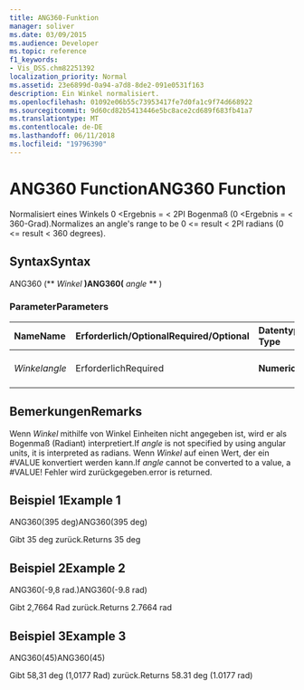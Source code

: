 ```yaml
---
title: ANG360-Funktion
manager: soliver
ms.date: 03/09/2015
ms.audience: Developer
ms.topic: reference
f1_keywords:
- Vis_DSS.chm82251392
localization_priority: Normal
ms.assetid: 23e6899d-0a94-a7d8-8de2-091e0531f163
description: Ein Winkel normalisiert.
ms.openlocfilehash: 01092e06b55c73953417fe7d0fa1c9f74d668922
ms.sourcegitcommit: 9d60cd82b5413446e5bc8ace2cd689f683fb41a7
ms.translationtype: MT
ms.contentlocale: de-DE
ms.lasthandoff: 06/11/2018
ms.locfileid: "19796390"
---
```

# <a name="ang360-function"></a><span data-ttu-id="956e8-103">ANG360 Function</span><span class="sxs-lookup"><span data-stu-id="956e8-103">ANG360 Function</span></span>

<span data-ttu-id="956e8-104">Normalisiert eines Winkels 0 \<Ergebnis = \< 2PI Bogenmaß (0 \<Ergebnis = \< 360-Grad).</span><span class="sxs-lookup"><span data-stu-id="956e8-104">Normalizes an angle's range to be 0 \<= result \< 2PI radians (0 \<= result \< 360 degrees).</span></span>
  
## <a name="syntax"></a><span data-ttu-id="956e8-105">Syntax</span><span class="sxs-lookup"><span data-stu-id="956e8-105">Syntax</span></span>

<span data-ttu-id="956e8-106">ANG360 (** *Winkel* **)</span><span class="sxs-lookup"><span data-stu-id="956e8-106">ANG360(** *angle* ** )</span></span> 
  
### <a name="parameters"></a><span data-ttu-id="956e8-107">Parameter</span><span class="sxs-lookup"><span data-stu-id="956e8-107">Parameters</span></span>

|<span data-ttu-id="956e8-108">**Name**</span><span class="sxs-lookup"><span data-stu-id="956e8-108">**Name**</span></span>|<span data-ttu-id="956e8-109">**Erforderlich/Optional**</span><span class="sxs-lookup"><span data-stu-id="956e8-109">**Required/Optional**</span></span>|<span data-ttu-id="956e8-110">**Datentyp**</span><span class="sxs-lookup"><span data-stu-id="956e8-110">**Data Type**</span></span>|<span data-ttu-id="956e8-111">**Beschreibung**</span><span class="sxs-lookup"><span data-stu-id="956e8-111">**Description**</span></span>|
|:-----|:-----|:-----|:-----|
| <span data-ttu-id="956e8-112">_Winkel_</span><span class="sxs-lookup"><span data-stu-id="956e8-112">_angle_</span></span> <br/> |<span data-ttu-id="956e8-113">Erforderlich</span><span class="sxs-lookup"><span data-stu-id="956e8-113">Required</span></span>  <br/> |<span data-ttu-id="956e8-114">**Numeric**</span><span class="sxs-lookup"><span data-stu-id="956e8-114">**Numeric**</span></span> <br/> |<span data-ttu-id="956e8-115">Der zu normalisierende Winkel.</span><span class="sxs-lookup"><span data-stu-id="956e8-115">The angle to be normalized.</span></span>  <br/> |
   
## <a name="remarks"></a><span data-ttu-id="956e8-116">Bemerkungen</span><span class="sxs-lookup"><span data-stu-id="956e8-116">Remarks</span></span>

<span data-ttu-id="956e8-117">Wenn *Winkel* mithilfe von Winkel Einheiten nicht angegeben ist, wird er als Bogenmaß (Radiant) interpretiert.</span><span class="sxs-lookup"><span data-stu-id="956e8-117">If  *angle*  is not specified by using angular units, it is interpreted as radians.</span></span> <span data-ttu-id="956e8-118">Wenn *Winkel* auf einen Wert, der ein #VALUE konvertiert werden kann.</span><span class="sxs-lookup"><span data-stu-id="956e8-118">If  *angle*  cannot be converted to a value, a #VALUE!</span></span> <span data-ttu-id="956e8-119">Fehler wird zurückgegeben.</span><span class="sxs-lookup"><span data-stu-id="956e8-119">error is returned.</span></span> 
  
## <a name="example-1"></a><span data-ttu-id="956e8-120">Beispiel 1</span><span class="sxs-lookup"><span data-stu-id="956e8-120">Example 1</span></span>

<span data-ttu-id="956e8-121">ANG360(395 deg)</span><span class="sxs-lookup"><span data-stu-id="956e8-121">ANG360(395 deg)</span></span>
  
<span data-ttu-id="956e8-122">Gibt 35 deg zurück.</span><span class="sxs-lookup"><span data-stu-id="956e8-122">Returns 35 deg</span></span>
  
## <a name="example-2"></a><span data-ttu-id="956e8-123">Beispiel 2</span><span class="sxs-lookup"><span data-stu-id="956e8-123">Example 2</span></span>

<span data-ttu-id="956e8-124">ANG360(-9,8 rad.)</span><span class="sxs-lookup"><span data-stu-id="956e8-124">ANG360(-9.8 rad)</span></span>
  
<span data-ttu-id="956e8-125">Gibt 2,7664 Rad zurück.</span><span class="sxs-lookup"><span data-stu-id="956e8-125">Returns 2.7664 rad</span></span>
  
## <a name="example-3"></a><span data-ttu-id="956e8-126">Beispiel 3</span><span class="sxs-lookup"><span data-stu-id="956e8-126">Example 3</span></span>

<span data-ttu-id="956e8-127">ANG360(45)</span><span class="sxs-lookup"><span data-stu-id="956e8-127">ANG360(45)</span></span>
  
<span data-ttu-id="956e8-128">Gibt 58,31 deg (1,0177 Rad) zurück.</span><span class="sxs-lookup"><span data-stu-id="956e8-128">Returns 58.31 deg (1.0177 rad)</span></span>
  

